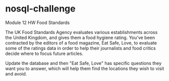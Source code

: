 # nosql-challenge
Module 12 HW Food Standards 

The UK Food Standards Agency evaluates various establishments across the United Kingdom, and gives them a food hygiene rating. You've been contracted by the editors of a food magazine, Eat Safe, Love, to evaluate some of the ratings data in order to help their journalists and food critics decide where to focus future articles.

Update the database and then "Eat Safe, Love" has specific questions they want you to answer, which will help them find the locations they wish to visit and avoid.